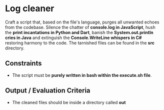 # Log cleaner

Craft a script that, based on the file's language, purges all unwanted echoes from the codebase. Silence the chatter of **console.log in JavaScript**, hush the **print incantations in Python and Dart**, banish the **System.out.println cries in Java** and extinguish the **Console.WriteLine whispers in C#** restoring harmony to the code. The tarnished files can be found in the **src** directory.

## Constraints

- The script must be **purely written in bash within the execute.sh file**.

## Output / Evaluation Criteria

- The cleaned files should be inside a directory called **out**
